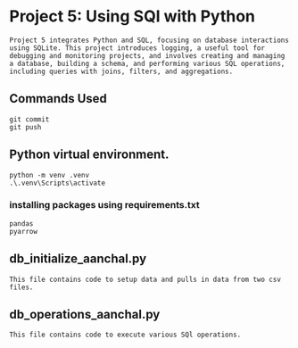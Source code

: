 # Project 5: Using SQl with Python

```
Project 5 integrates Python and SQL, focusing on database interactions using SQLite. This project introduces logging, a useful tool for debugging and monitoring projects, and involves creating and managing a database, building a schema, and performing various SQL operations, including queries with joins, filters, and aggregations.
```

## Commands Used
```git add .
git commit
git push
```
## Python virtual environment.
```
python -m venv .venv
.\.venv\Scripts\activate
```
### installing packages using requirements.txt
```
pandas
pyarrow
```

## db_initialize_aanchal.py
``` 
This file contains code to setup data and pulls in data from two csv files.
```

## db_operations_aanchal.py
```
This file contains code to execute various SQl operations. 
```


